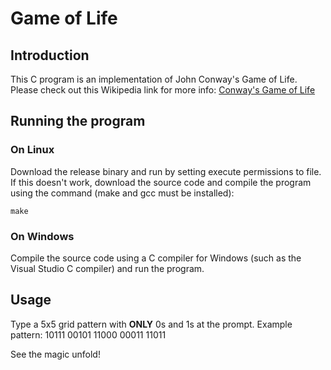 # Game of Life

## Introduction

This C program is an implementation of John Conway's Game of Life. Please check out this Wikipedia link for more
info: [Conway's Game of Life](https://en.wikipedia.org/wiki/Conway%27s_Game_of_Life)

## Running the program

### On Linux

Download the release binary and run by setting execute permissions to file. If this doesn't work, download the source code
and compile the program using the command (make and gcc must be installed):
```
make
```

### On Windows

Compile the source code using a C compiler for Windows (such as the Visual Studio C compiler) and run the program.

## Usage

Type a 5x5 grid pattern with **ONLY** 0s and 1s at the prompt. Example pattern:
10111
00101
11000
00011
11011

See the magic unfold!
